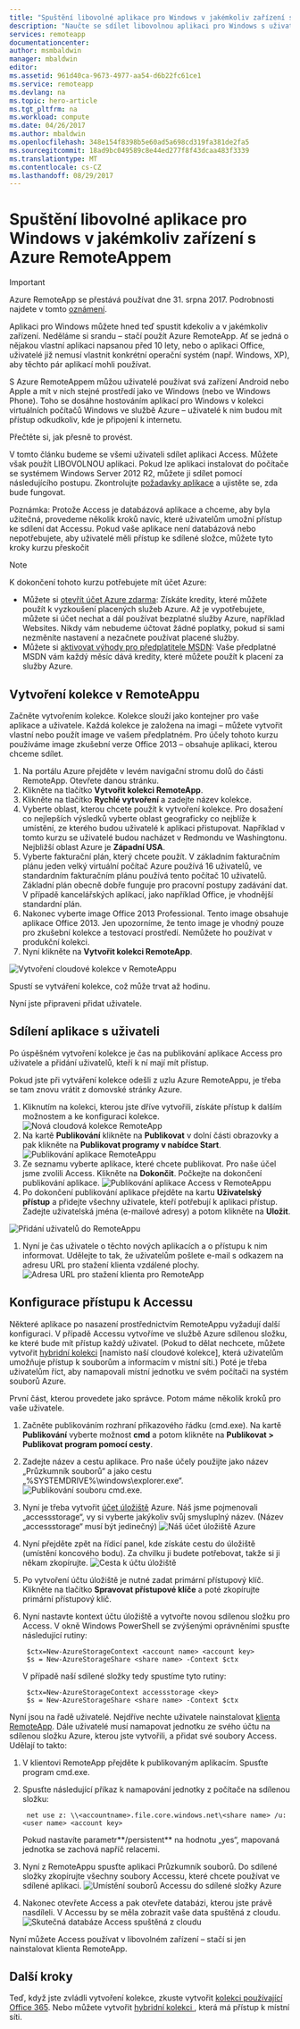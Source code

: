 ```yaml
---
title: "Spuštění libovolné aplikace pro Windows v jakémkoliv zařízení s Azure RemoteAppem | Dokumentace Microsoftu"
description: "Naučte se sdílet libovolnou aplikaci pro Windows s uživateli pomocí Azure RemoteAppu."
services: remoteapp
documentationcenter: 
author: msmbaldwin
manager: mbaldwin
editor: 
ms.assetid: 961d40ca-9673-4977-aa54-d6b22fc61ce1
ms.service: remoteapp
ms.devlang: na
ms.topic: hero-article
ms.tgt_pltfrm: na
ms.workload: compute
ms.date: 04/26/2017
ms.author: mbaldwin
ms.openlocfilehash: 348e154f8398b5e60ad5a698cd319fa381de2fa5
ms.sourcegitcommit: 18ad9bc049589c8e44ed277f8f43dcaa483f3339
ms.translationtype: MT
ms.contentlocale: cs-CZ
ms.lasthandoff: 08/29/2017
---
```

# <a name="run-any-windows-app-on-any-device-with-azure-remoteapp"></a>Spuštění libovolné aplikace pro Windows v jakémkoliv zařízení s Azure RemoteAppem
> [!IMPORTANT]
> Azure RemoteApp se přestává používat dne 31. srpna 2017. Podrobnosti najdete v tomto [oznámení](https://go.microsoft.com/fwlink/?linkid=821148).
> 
> 

Aplikaci pro Windows můžete hned teď spustit kdekoliv a v jakémkoliv zařízení. Neděláme si srandu – stačí použít Azure RemoteApp. Ať se jedná o nějakou vlastní aplikaci napsanou před 10 lety, nebo o aplikaci Office, uživatelé již nemusí vlastnit konkrétní operační systém (např. Windows, XP), aby těchto pár aplikací mohli používat.

S Azure RemoteAppem můžou uživatelé používat svá zařízení Android nebo Apple a mít v nich stejné prostředí jako ve Windows (nebo ve Windows Phone). Toho se dosáhne hostováním aplikací pro Windows v kolekci virtuálních počítačů Windows ve službě Azure – uživatelé k nim budou mít přístup odkudkoliv, kde je připojení k internetu. 

Přečtěte si, jak přesně to provést.

V tomto článku budeme se všemi uživateli sdílet aplikaci Access. Můžete však použít LIBOVOLNOU aplikaci. Pokud lze aplikaci instalovat do počítače se systémem Windows Server 2012 R2, můžete ji sdílet pomocí následujícího postupu. Zkontrolujte [požadavky aplikace](remoteapp-appreqs.md) a ujistěte se, zda bude fungovat.

Poznámka: Protože Access je databázová aplikace a chceme, aby byla užitečná, provedeme několik kroků navíc, které uživatelům umožní přístup ke sdílení dat Accessu. Pokud vaše aplikace není databázová nebo nepotřebujete, aby uživatelé měli přístup ke sdílené složce, můžete tyto kroky kurzu přeskočit

> [!NOTE]
> <a name="note"></a>K dokončení tohoto kurzu potřebujete mít účet Azure:
> 
> * Můžete si [otevřít účet Azure zdarma](https://azure.microsoft.com/free/?WT.mc_id=A261C142F): Získáte kredity, které můžete použít k vyzkoušení placených služeb Azure. Až je vypotřebujete, můžete si účet nechat a dál používat bezplatné služby Azure, například Websites. Nikdy vám nebudeme účtovat žádné poplatky, pokud si sami nezměníte nastavení a nezačnete používat placené služby.
> * Můžete si [aktivovat výhody pro předplatitele MSDN](https://azure.microsoft.com/pricing/member-offers/msdn-benefits-details/?WT.mc_id=A261C142F): Vaše předplatné MSDN vám každý měsíc dává kredity, které můžete použít k placení za služby Azure.
> 
> 

## <a name="create-a-collection-in-remoteapp"></a>Vytvoření kolekce v RemoteAppu
Začněte vytvořením kolekce. Kolekce slouží jako kontejner pro vaše aplikace a uživatele. Každá kolekce je založena na imagi – můžete vytvořit vlastní nebo použít image ve vašem předplatném. Pro účely tohoto kurzu používáme image zkušební verze Office 2013 – obsahuje aplikaci, kterou chceme sdílet.

1. Na portálu Azure přejděte v levém navigační stromu dolů do části RemoteApp. Otevřete danou stránku.
2. Klikněte na tlačítko **Vytvořit kolekci RemoteApp**.
3. Klikněte na tlačítko **Rychlé vytvoření** a zadejte název kolekce.
4. Vyberte oblast, kterou chcete použít k vytvoření kolekce. Pro dosažení co nejlepších výsledků vyberte oblast geograficky co nejblíže k umístění, ze kterého budou uživatelé k aplikaci přistupovat. Například v tomto kurzu se uživatelé budou nacházet v Redmondu ve Washingtonu. Nejbližší oblast Azure je **Západní USA**.
5. Vyberte fakturační plán, který chcete použít. V základním fakturačním plánu jeden velký virtuální počítač Azure používá 16 uživatelů, ve standardním fakturačním plánu používá tento počítač 10 uživatelů. Základní plán obecně dobře funguje pro pracovní postupy zadávání dat. V případě kancelářských aplikací, jako například Office, je vhodnější standardní plán.
6. Nakonec vyberte image Office 2013 Professional. Tento image obsahuje aplikace Office 2013. Jen upozorníme, že tento image je vhodný pouze pro zkušební kolekce a testovací prostředí. Nemůžete ho používat v produkční kolekci.
7. Nyní klikněte na **Vytvořit kolekci RemoteApp**.

![Vytvoření cloudové kolekce v RemoteAppu](./media/remoteapp-anyapp/ra-anyappcreatecollection.png)

Spustí se vytváření kolekce, což může trvat až hodinu.

Nyní jste připraveni přidat uživatele.

## <a name="share-the-app-with-users"></a>Sdílení aplikace s uživateli
Po úspěšném vytvoření kolekce je čas na publikování aplikace Access pro uživatele a přidání uživatelů, kteří k ní mají mít přístup.

Pokud jste při vytváření kolekce odešli z uzlu Azure RemoteAppu, je třeba se tam znovu vrátit z domovské stránky Azure.

1. Kliknutím na kolekci, kterou jste dříve vytvořili, získáte přístup k dalším možnostem a ke konfiguraci kolekce.
   ![Nová cloudová kolekce RemoteApp](./media/remoteapp-anyapp/ra-anyappcollection.png)
2. Na kartě **Publikování** klikněte na **Publikovat** v dolní části obrazovky a pak klikněte na **Publikovat programy v nabídce Start**.
   ![Publikování aplikace RemoteAppu](./media/remoteapp-anyapp/ra-anyapppublish.png)
3. Ze seznamu vyberte aplikace, které chcete publikovat. Pro naše účel jsme zvolili Access. Klikněte na **Dokončit**. Počkejte na dokončení publikování aplikace.
   ![Publikování aplikace Access v RemoteAppu](./media/remoteapp-anyapp/ra-anyapppublishaccess.png)
4. Po dokončení publikování aplikace přejděte na kartu **Uživatelský přístup** a přidejte všechny uživatele, kteří potřebují k aplikaci přístup. Zadejte uživatelská jména (e-mailové adresy) a potom klikněte na **Uložit**.

![Přidání uživatelů do RemoteAppu](./media/remoteapp-anyapp/ra-anyappaddusers.png)

1. Nyní je čas uživatele o těchto nových aplikacích a o přístupu k nim informovat. Udělejte to tak, že uživatelům pošlete e-mail s odkazem na adresu URL pro stažení klienta vzdálené plochy.
   ![Adresa URL pro stažení klienta pro RemoteApp](./media/remoteapp-anyapp/ra-anyappurl.png)

## <a name="configure-access-to-access"></a>Konfigurace přístupu k Accessu
Některé aplikace po nasazení prostřednictvím RemoteAppu vyžadují další konfiguraci. V případě Accessu vytvoříme ve službě Azure sdílenou složku, ke které bude mít přístup každý uživatel. (Pokud to dělat nechcete, můžete vytvořit [hybridní kolekci](remoteapp-create-hybrid-deployment.md) [namísto naší cloudové kolekce], která uživatelům umožňuje přístup k souborům a informacím v místní síti.) Poté je třeba uživatelům říct, aby namapovali místní jednotku ve svém počítači na systém souborů Azure.

První část, kterou provedete jako správce. Potom máme několik kroků pro vaše uživatele.

1. Začněte publikováním rozhraní příkazového řádku (cmd.exe). Na kartě **Publikování** vyberte možnost **cmd** a potom klikněte na **Publikovat > Publikovat program pomocí cesty**.
2. Zadejte název a cestu aplikace. Pro naše účely použijte jako název „Průzkumník souborů“ a jako cestu „%SYSTEMDRIVE%\windows\explorer.exe“.
   ![Publikování souboru cmd.exe.](./media/remoteapp-anyapp/ra-publishcmd.png)
3. Nyní je třeba vytvořit [účet úložiště](../storage/common/storage-create-storage-account.md) Azure. Náš jsme pojmenovali „accessstorage“, vy si vyberte jakýkoliv svůj smysluplný název. (Název „accessstorage“ musí být jedinečný) ![Náš účet úložiště Azure](./media/remoteapp-anyapp/ra-anyappazurestorage.png)
4. Nyní přejděte zpět na řídicí panel, kde získáte cestu do úložiště (umístění koncového bodu). Za chvilku ji budete potřebovat, takže si ji někam zkopírujte.
   ![Cesta k účtu úložiště](./media/remoteapp-anyapp/ra-anyappstoragelocation.png)
5. Po vytvoření účtu úložiště je nutné zadat primární přístupový klíč. Klikněte na tlačítko **Spravovat přístupové klíče** a poté zkopírujte primární přístupový klíč.
6. Nyní nastavte kontext účtu úložiště a vytvořte novou sdílenou složku pro Access. V okně Windows PowerShell se zvýšenými oprávněními spusťte následující rutiny:
   
        $ctx=New-AzureStorageContext <account name> <account key>
        $s = New-AzureStorageShare <share name> -Context $ctx
   
    V případě naší sdílené složky tedy spustíme tyto rutiny:
   
        $ctx=New-AzureStorageContext accessstorage <key>
        $s = New-AzureStorageShare <share name> -Context $ctx

Nyní jsou na řadě uživatelé. Nejdříve nechte uživatele nainstalovat [klienta RemoteApp](remoteapp-clients.md). Dále uživatelé musí namapovat jednotku ze svého účtu na sdílenou složku Azure, kterou jste vytvořili, a přidat své soubory Access. Udělají to takto:

1. V klientovi RemoteApp přejděte k publikovaným aplikacím. Spusťte program cmd.exe.
2. Spusťte následující příkaz k namapování jednotky z počítače na sdílenou složku:
   
        net use z: \\<accountname>.file.core.windows.net\<share name> /u:<user name> <account key>
   
    Pokud nastavíte parametr**/persistent** na hodnotu „yes“, mapovaná jednotka se zachová napříč relacemi.
3. Nyní z RemoteAppu spusťte aplikaci Průzkumník souborů. Do sdílené složky zkopírujte všechny soubory Accessu, které chcete používat ve sdílené aplikaci.
   ![Umístění souborů Accessu do sdílené složky Azure](./media/remoteapp-anyapp/ra-anyappuseraccess.png)
4. Nakonec otevřete Access a pak otevřete databázi, kterou jste právě nasdíleli. V Accessu by se měla zobrazit vaše data spuštěná z cloudu.
   ![Skutečná databáze Access spuštěná z cloudu](./media/remoteapp-anyapp/ra-anyapprunningaccess.png)

Nyní můžete Access používat v libovolném zařízení – stačí si jen nainstalovat klienta RemoteApp.

<!--Every topic should have next steps and links to the next logical set of content to keep the customer engaged-->
## <a name="next-steps"></a>Další kroky
Teď, když jste zvládli vytvoření kolekce, zkuste vytvořit [kolekci používající Office 365](remoteapp-tutorial-o365anywhere.md). Nebo můžete vytvořit [hybridní kolekci ](remoteapp-create-hybrid-deployment.md), která má přístup k místní síti.

<!--Image references-->

